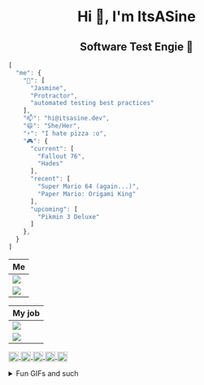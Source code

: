 <h1 align="center">Hi 👋, I'm ItsASine</h1>
<h2 align="center">Software Test Engie 📐</h2>

```js
[
  "me": {
    "💬": [
      "Jasmine",
      "Protractor",
      "automated testing best practices"
    ],
    "📫": "hi@itsasine.dev",
    "😄": "She/Her",
    "⚡": "I hate pizza :o",
    "🎮": {
      "current": [
        "Fallout 76",
        "Hades"
      ],
      "recent": [
        "Super Mario 64 (again...)",
        "Paper Mario: Origami King"
      ],
      "upcoming": [
        "Pikmin 3 Deluxe"
      ]
    },
  }
]
```

| Me |
| ------------- |
| ![](https://media.giphy.com/media/uUz1iGsj6t0ErjdjT1/giphy-downsized.gif)  |
| ![](https://media.giphy.com/media/9Dv115OjdmkRxdV54V/giphy-downsized.gif) |

| My job |
| ------------- |
| ![](https://media.giphy.com/media/3o7WTL4qQCbbLLV2Pm/giphy-downsized.gif)  |
| ![](https://media.giphy.com/media/l2R06WPHU4ae0H4LC/giphy-downsized.gif) |

<p>
  <a href="https://codepen.io/itsasine" target="blank">
    <img align="center" src="https://cdn.jsdelivr.net/npm/simple-icons@3.0.1/icons/codepen.svg" alt="itsasine" height="20" width="20" />
  </a>
  <a href="https://dev.to/itsasine" target="blank">
    <img align="center" src="https://cdn.jsdelivr.net/npm/simple-icons@3.0.1/icons/dev-dot-to.svg" alt="itsasine" height="20" width="20" />
  </a>
  <a href="https://stackoverflow.com/itsasine" target="blank">
    <img align="center" src="https://cdn.jsdelivr.net/npm/simple-icons@3.0.1/icons/stackoverflow.svg" alt="itsasine" height="20" width="20" />
  </a>
  <a href="https://codesandbox.com/itsasine" target="blank">
    <img align="center" src="https://cdn.jsdelivr.net/npm/simple-icons@3.0.1/icons/codesandbox.svg" alt="itsasine" height="20" width="20" />
  </a>
  <a href="https://kaggle.com/itsasine" target="blank">
    <img align="center" src="https://cdn.jsdelivr.net/npm/simple-icons@3.0.1/icons/kaggle.svg" alt="itsasine" height="20" width="20" />
  </a>
</p>


<details>
  <summary>Fun GIFs and such</summary>

## Bug report

  ![](https://media.giphy.com/media/QJsPYF5SfCJKn2wRdX/giphy.gif)

## Sprint metrics

  ![](https://media.giphy.com/media/h5okuiwkTSBRPaQkzB/giphy.gif)

## End of the day

  ![](https://media.giphy.com/media/fH6uBGKBKUyRYtk3f0/giphy.gif)

  ![](https://media.giphy.com/media/WxWmUBhk2dIti4vmvp/giphy.gif)
  
[![ItsASine's github stats](https://github-readme-stats.vercel.app/api?username=itsasine&show_icons=true)](https://github.com/anuraghazra/github-readme-stats)

![Visitor Count](https://komarev.com/ghpvc/?username=itsasine)    

</details>
